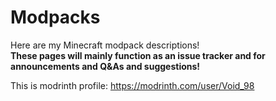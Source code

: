 # Modpacks 
Here are my Minecraft modpack descriptions!                                                                                
**These pages will mainly function as an issue tracker and for announcements and Q&As and suggestions!**

This is modrinth profile:
https://modrinth.com/user/Void_98
